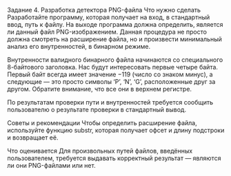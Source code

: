 Задание 4. Разработка детектора PNG-файла
Что нужно сделать
Разработайте программу, которая получает на вход, в стандартный ввод, путь к файлу. На выходе программа должна определить, является ли данный файл PNG-изображением. Данная процедура не просто должна смотреть на расширение файла, но и произвести минимальный анализ его внутренностей, в бинарном режиме.

Внутренности валидного бинарного файла начинаются со специального 8-байтового заголовка. Нас будут интересовать первые четыре байта. Первый байт всегда имеет значение −119 (число со знаком минус), а следующие — это просто символы ‘P’, ‘N’, ‘G’, расположенные друг за другом. Обратите внимание, что все они в верхнем регистре.

По результатам проверки пути и внутренностей требуется сообщить пользователю о результате проверки в стандартный вывод.



Советы и рекомендации
Чтобы определить расширение файла, используйте функцию substr, которая получает офсет и длину подстроки и возвращает её.



Что оценивается
Для произвольных путей файлов, введённых пользователем, требуется выдавать корректный результат — являются ли они PNG-файлами или нет.

